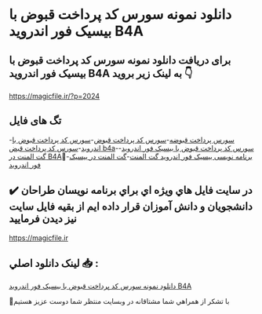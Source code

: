 # دانلود نمونه سورس کد پرداخت قبوض با بیسیک فور اندروید B4A

## برای دریافت دانلود نمونه سورس کد پرداخت قبوض با بیسیک فور اندروید B4A به لینک زیر بروید 👇

https://magicfile.ir/?p=2024

## تگ های فایل

-[سورس پرداخت قبوضه](https://magicfile.ir/product/%d8%b3%d9%88%d8%b1%d8%b3-%da%a9%d8%af-%d9%be%d8%b1%d8%af%d8%a7%d8%ae%d8%aa-%d9%82%d8%a8%d9%88%d8%b6-%d8%a8%d8%a7-%d8%a8%d9%8a%d8%b3%d9%8a%da%a9-%d9%81%d9%88%d8%b1-%d8%a7%d9%86%d8%af%d8%b1%d9%88%d9%8a%d8%af/)-[سورس کد پرداخت قبوض](https://magicfile.ir/product/%d8%b3%d9%88%d8%b1%d8%b3-%da%a9%d8%af-%d9%be%d8%b1%d8%af%d8%a7%d8%ae%d8%aa-%d9%82%d8%a8%d9%88%d8%b6-%d8%a8%d8%a7-%d8%a8%d9%8a%d8%b3%d9%8a%da%a9-%d9%81%d9%88%d8%b1-%d8%a7%d9%86%d8%af%d8%b1%d9%88%d9%8a%d8%af/)-[سورس کد پرداخت قبوض با اندروید](https://magicfile.ir/product/%d8%b3%d9%88%d8%b1%d8%b3-%da%a9%d8%af-%d9%be%d8%b1%d8%af%d8%a7%d8%ae%d8%aa-%d9%82%d8%a8%d9%88%d8%b6-%d8%a8%d8%a7-%d8%a8%d9%8a%d8%b3%d9%8a%da%a9-%d9%81%d9%88%d8%b1-%d8%a7%d9%86%d8%af%d8%b1%d9%88%d9%8a%d8%af/)-[سورس کد پرداخت قبض b4a](https://magicfile.ir/product/%d8%b3%d9%88%d8%b1%d8%b3-%da%a9%d8%af-%d9%be%d8%b1%d8%af%d8%a7%d8%ae%d8%aa-%d9%82%d8%a8%d9%88%d8%b6-%d8%a8%d8%a7-%d8%a8%d9%8a%d8%b3%d9%8a%da%a9-%d9%81%d9%88%d8%b1-%d8%a7%d9%86%d8%af%d8%b1%d9%88%d9%8a%d8%af/)-[سورس کد پرداخت قبوض با بیسیک فور اندروید](https://magicfile.ir/product/%d8%b3%d9%88%d8%b1%d8%b3-%da%a9%d8%af-%d9%be%d8%b1%d8%af%d8%a7%d8%ae%d8%aa-%d9%82%d8%a8%d9%88%d8%b6-%d8%a8%d8%a7-%d8%a8%d9%8a%d8%b3%d9%8a%da%a9-%d9%81%d9%88%d8%b1-%d8%a7%d9%86%d8%af%d8%b1%d9%88%d9%8a%d8%af/)-[گت المنت در B4A](https://magicfile.ir/product/%d8%b3%d9%88%d8%b1%d8%b3-%da%a9%d8%af-%d9%be%d8%b1%d8%af%d8%a7%d8%ae%d8%aa-%d9%82%d8%a8%d9%88%d8%b6-%d8%a8%d8%a7-%d8%a8%d9%8a%d8%b3%d9%8a%da%a9-%d9%81%d9%88%d8%b1-%d8%a7%d9%86%d8%af%d8%b1%d9%88%d9%8a%d8%af/)-[ّبرنامه نویسی بیسیک فور اندروید گت المنت](https://magicfile.ir/product/%d8%b3%d9%88%d8%b1%d8%b3-%da%a9%d8%af-%d9%be%d8%b1%d8%af%d8%a7%d8%ae%d8%aa-%d9%82%d8%a8%d9%88%d8%b6-%d8%a8%d8%a7-%d8%a8%d9%8a%d8%b3%d9%8a%da%a9-%d9%81%d9%88%d8%b1-%d8%a7%d9%86%d8%af%d8%b1%d9%88%d9%8a%d8%af/)-[گت المنت در بیسیک فور اندروید](https://magicfile.ir/product/%d8%b3%d9%88%d8%b1%d8%b3-%da%a9%d8%af-%d9%be%d8%b1%d8%af%d8%a7%d8%ae%d8%aa-%d9%82%d8%a8%d9%88%d8%b6-%d8%a8%d8%a7-%d8%a8%d9%8a%d8%b3%d9%8a%da%a9-%d9%81%d9%88%d8%b1-%d8%a7%d9%86%d8%af%d8%b1%d9%88%d9%8a%d8%af/)

## ✔️ در سايت فايل هاي ويژه اي براي برنامه نويسان طراحان دانشجويان و دانش آموزان قرار داده ايم از بقيه فايل سايت نيز ديدن فرماييد

https://magicfile.ir


## لينک دانلود اصلي 📥 :

[دانلود نمونه سورس کد پرداخت قبوض با بیسیک فور اندروید B4A](https://magicfile.ir/product/%d8%b3%d9%88%d8%b1%d8%b3-%da%a9%d8%af-%d9%be%d8%b1%d8%af%d8%a7%d8%ae%d8%aa-%d9%82%d8%a8%d9%88%d8%b6-%d8%a8%d8%a7-%d8%a8%d9%8a%d8%b3%d9%8a%da%a9-%d9%81%d9%88%d8%b1-%d8%a7%d9%86%d8%af%d8%b1%d9%88%d9%8a%d8%af/) 


🙏با تشکر از همراهي شما مشتاقانه در وبسایت منتظر شما دوست عزیز هستیم

